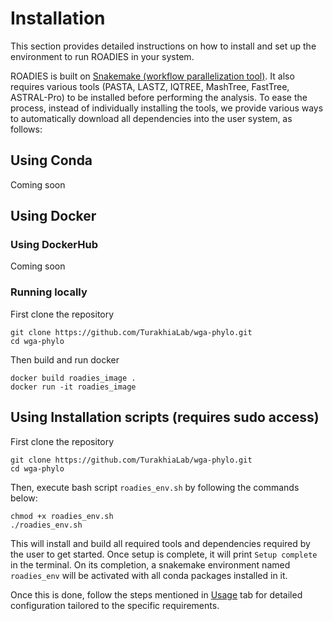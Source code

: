 # Installation

This section provides detailed instructions on how to install and set up the environment to run ROADIES in your system.

ROADIES is built on [Snakemake (workflow parallelization tool)](https://snakemake.readthedocs.io/en/stable/). It also requires various tools (PASTA, LASTZ, IQTREE, MashTree, FastTree, ASTRAL-Pro) to be installed before performing the analysis. To ease the process, instead of individually installing the tools, we provide various ways to automatically download all dependencies into the user system, as follows:

## Using Conda

Coming soon

## Using Docker

### Using DockerHub

Coming soon

### Running locally

First clone the repository

```
git clone https://github.com/TurakhiaLab/wga-phylo.git
cd wga-phylo
```

Then build and run docker

```
docker build roadies_image .
docker run -it roadies_image
```


## Using Installation scripts (requires sudo access)

First clone the repository

```
git clone https://github.com/TurakhiaLab/wga-phylo.git
cd wga-phylo
```
Then, execute bash script `roadies_env.sh` by following the commands below:

```
chmod +x roadies_env.sh
./roadies_env.sh
```
This will install and build all required tools and dependencies required by the user to get started. Once setup is complete, it will print `Setup complete` in the terminal. On its completion, a snakemake environment named `roadies_env` will be activated with all conda packages installed in it. 

Once this is done, follow the steps mentioned in [Usage](usage.md) tab for detailed configuration tailored to the specific requirements.